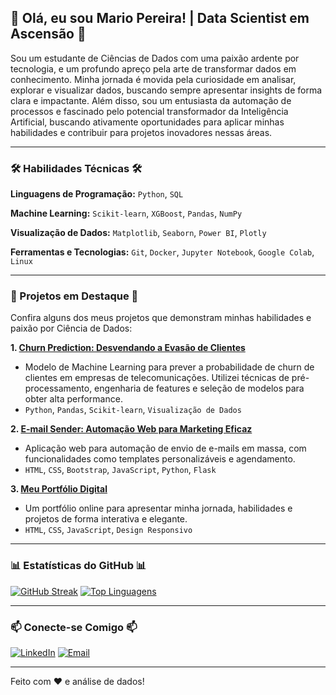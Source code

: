 ## 👋 Olá, eu sou Mario Pereira! | Data Scientist em Ascensão 🚀

Sou um estudante de Ciências de Dados com uma paixão ardente por tecnologia, e um profundo apreço pela arte de transformar dados em conhecimento. Minha jornada é movida pela curiosidade em analisar, explorar e visualizar dados, buscando sempre apresentar insights de forma clara e impactante. Além disso, sou um entusiasta da automação de processos e fascinado pelo potencial transformador da Inteligência Artificial, buscando ativamente oportunidades para aplicar minhas habilidades e contribuir para projetos inovadores nessas áreas.

---

### 🛠️ Habilidades Técnicas 🛠️

**Linguagens de Programação:** `Python`, `SQL`

**Machine Learning:** `Scikit-learn`, `XGBoost`, `Pandas`, `NumPy`

**Visualização de Dados:** `Matplotlib`, `Seaborn`, `Power BI`, `Plotly`

**Ferramentas e Tecnologias:** `Git`, `Docker`, `Jupyter Notebook`, `Google Colab`, `Linux`

---

### 🚀 Projetos em Destaque 🚀

Confira alguns dos meus projetos que demonstram minhas habilidades e paixão por Ciência de Dados:

**1. [Churn Prediction: Desvendando a Evasão de Clientes](https://github.com/M-4vlis/churn-prediction)**
   - Modelo de Machine Learning para prever a probabilidade de churn de clientes em empresas de telecomunicações. Utilizei técnicas de pré-processamento, engenharia de features e seleção de modelos para obter alta performance.
   - `Python`, `Pandas`, `Scikit-learn`, `Visualização de Dados`

**2. [E-mail Sender: Automação Web para Marketing Eficaz](https://github.com/M-4vlis/seu-repositorio-email-sender)**
   - Aplicação web para automação de envio de e-mails em massa, com funcionalidades como templates personalizáveis e agendamento.
   - `HTML`, `CSS`, `Bootstrap`, `JavaScript`, `Python`, `Flask`

**3. [Meu Portfólio Digital](https://m-4vlis.github.io/)**
   - Um portfólio online para apresentar minha jornada, habilidades e projetos de forma interativa e elegante.
   - `HTML`, `CSS`, `JavaScript`, `Design Responsivo`

---

### 📊 Estatísticas do GitHub 📊

[![GitHub Streak](https://streak-stats.demolab.com?user=M-4vlis&theme=dark)](https://git.io/streak-stats)
[![Top Linguagens](https://github-readme-stats.vercel.app/api/top-langs/?username=M-4vlis&layout=compact&theme=vision-friendly-dark)](https://github.com/M-4vlis)

---

### 📫 Conecte-se Comigo 📫

[![LinkedIn](https://img.shields.io/badge/-LinkedIn-%230077B5?style=flat-square&logo=linkedin)](https://www.linkedin.com/in/omario-silva96)
[![Email](https://img.shields.io/badge/-Email-%23EA4335?style=flat-square&logo=gmail)](mailto:omario.pereira96@gmail.com)

---

Feito com ❤️ e análise de dados!
